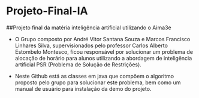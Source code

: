 # Projeto-Final-IA
##Projeto final da matéria inteligência artificial utilizando o Aima3e

- O Grupo composto por André Vitor Santana Souza e Marcos Francisco Linhares Silva, supervisionados pelo professor Carlos Alberto Estombelo Montesco, ficou responsável por solucionar um problema de alocação de horário para alunos utilizando a abordagem de inteligência artificial PSR (Problema de Solução de Restrições).

- Neste Github está as classes em java que compõem o algoritmo proposto pelo grupo para solucionar este problema, bem como um manual de usuário para instalação da demo do projeto.
